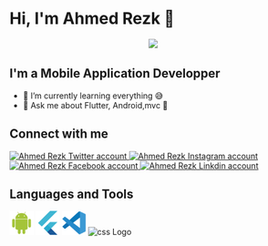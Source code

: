 # Hi, I'm Ahmed Rezk 👋

<center>
<img src="https://media0.giphy.com/media/qgQUggAC3Pfv687qPC/giphy.gif?cid=ecf05e470wiivnekxhe647ezupmu99zoyuqkf65pj6dx2oxz&rid=giphy.gif&ct=g">
</center>

## I'm a Mobile Application Developper 

- 🌱 I’m currently learning everything 😅
- 💬 Ask me about Flutter, Android,mvc  🐍


## Connect with me
<a href="https://twitter.com/AhmedRe75652038" target="_blank">
<img alt="Ahmed Rezk  Twitter account" src="https://cdn.jsdelivr.net/npm/simple-icons@3.13.0/icons/twitter.svg" width="24px">
</a>
<a href="https://www.instagram.com/ahmed.rezk13" target="_blank">
<img alt="Ahmed Rezk Instagram account" src="https://cdn.jsdelivr.net/npm/simple-icons@3.13.0/icons/instagram.svg" width="24px">
</a>
<a href="https://web.facebook.com/profile.php?id=100004650970930&_rdc=1&_rdr" target="_blank">
<img alt="Ahmed Rezk Facebook account" src="https://cdn.jsdelivr.net/npm/simple-icons@3.13.0/icons/facebook.svg" width="24px">
</a>
<a href="https://www.linkedin.com/in/ahmed-mohamed-rezk-farag-823153229" target="_blank">
<img alt="Ahmed Rezk Linkdin account" src="https://cdn.jsdelivr.net/npm/simple-icons@3.13.0/icons/linkedin.svg" width="24px">
</a>



## Languages and Tools
<p>
<img src="https://raw.githubusercontent.com/devicons/devicon/master/icons/android/android-plain.svg" alt="Android Logo" width="42px">
<img src="https://raw.githubusercontent.com/devicons/devicon/master/icons/flutter/flutter-original.svg" alt="Android Logo" width="42px">

<img src="https://raw.githubusercontent.com/devicons/devicon/master/icons/vscode/vscode-original.svg" alt="html Logo" width="42px">
<img src="https://raw.githubusercontent.com/devicons/devicon/master/icons/html5/html-original.svg" alt="css  Logo" width="42px">



</p>
